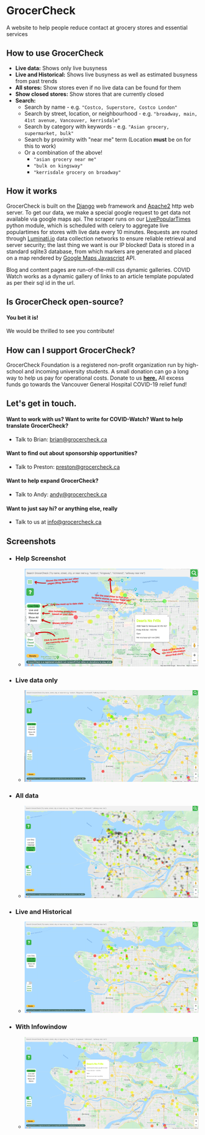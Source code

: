# GrocerCheck

A website to help people reduce contact at grocery stores and essential services

## How to use GrocerCheck

- **Live data:** Shows only live busyness
- **Live and Historical:** Shows live busyness as well as estimated busyness from past trends
- **All stores:** Show stores even if no live data can be found for them
- **Show closed stores:** Show stores that are currently closed
- **Search:**
    - Search by name - e.g. `"Costco, Superstore, Costco London"`
    - Search by street, location, or neighbourhood - e.g. `"broadway, main, 41st avenue, Vancouver, kerrisdale"`
    - Search by category with keywords - e.g. `"Asian grocery, supermarket, bulk"`
    - Search by proximity with "near me" term (Location **must** be on for this to work)
    - Or a combination of the above!
        - `"asian grocery near me"`
        - `"bulk on kingsway"`
        - `"kerrisdale grocery on broadway"`
        
## How it works
GrocerCheck is built on the <a href="https://github.com/django/django">Django</a> web framework and <a href="https://github.com/apache">Apache2</a> http web server. To get our data, we make a special google request to get data not available via google maps api. The scraper runs on our <a href="https://github.com/GrocerCheck/LivePopularTimes">LivePopularTimes</a> python module, which is scheduled with celery to aggregate live populartimes for stores with live data every 10 minutes. Requests are routed through <a href="https://luminati.io/?affiliate=ref_5eaf77edc7669177ab3b82b5">Luminati.io</a> data collection networks to ensure reliable retrieval and server security; the last thing we want is our IP blocked! Data is stored in a standard sqlite3 database, from which markers are generated and placed on a map rendered by <a href="https://cloud.google.com/maps-platform/">Google Maps Javascript</a> API.

Blog and content pages are run-of-the-mill css dynamic galleries.
COVID Watch works as a dynamic gallery of links to an article template populated as per their sql id in the url.

## Is GrocerCheck open-source?
#### **You bet it is!** 
We would be thrilled to see you contribute!

## How can I support GrocerCheck?
GrocerCheck Foundation is a registered non-profit organization run by high-school and incoming university students. A small donation can go a long way to help us pay for operational costs. Donate to us <a style="font-weight: bold;" href="https://www.paypal.com/cgi-bin/webscr?cmd=_s-xclick&hosted_button_id=CTEMURSS3HR94&source=url">here.</a> All excess funds go towards the Vancouver General Hospital COVID-19 relief fund!

## Let's get in touch.
#### Want to work with us? Want to write for COVID-Watch? Want to help translate GrocerCheck?
- Talk to Brian: brian@grocercheck.ca
#### Want to find out about sponsorship opportunities?
- Talk to Preston: preston@grocercheck.ca
#### Want to help expand GrocerCheck?
- Talk to Andy: andy@grocercheck.ca
#### Want to just say hi? or anything else, really
- Talk to us at info@grocercheck.ca

## Screenshots
- ### Help Screenshot
    - <img src="https://raw.githubusercontent.com/GrocerCheck/GrocerCheck/master/grocercheck/map/static/images/tutorial.png">

- ### Live data only
    - <img src="https://raw.githubusercontent.com/GrocerCheck/GrocerCheck/master/content/liveonly.png">

- ### All data
    - <img src ="https://raw.githubusercontent.com/GrocerCheck/GrocerCheck/master/content/all.png">

- ### Live and Historical
    - <img src = "https://raw.githubusercontent.com/GrocerCheck/GrocerCheck/master/content/liveandhistorical.png">

- ### With Infowindow
    - <img src = "https://raw.githubusercontent.com/GrocerCheck/GrocerCheck/master/content/livewithinfowindow.png">

